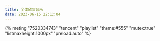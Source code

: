 ```yaml
---
title: 全体欣赏音乐
date: 2023-06-15 22:12:04
---
```

<link rel="stylesheet" href="https://cdn.jsdelivr.net/npm/aplayer@1.10/dist/APlayer.min.css"> 
<script src="https://cdn.jsdelivr.net/npm/aplayer@1.10/dist/APlayer.min.js"></script> 
<script src="https://cdn.jsdelivr.net/npm/meting@1.2/dist/Meting.min.js"></script> 
{% meting "7520334743" "tencent" "playlist" "theme:#555" "mutex:true" "listmaxheight:1000px" "preload:auto" %}

